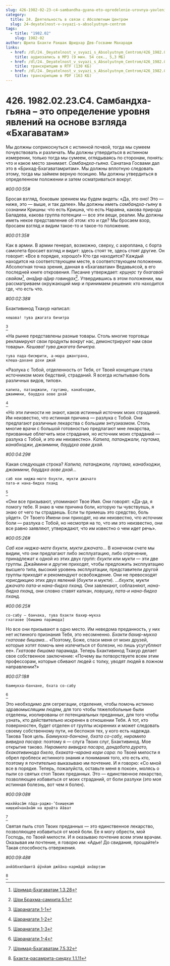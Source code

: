 ```yaml
---
slug: 426-1982-02-23-c4-sambandha-gyana-eto-opredelenie-urovnya-yavlenij-na-osnove-vzglyada-bhagavatam
category:
  title: 24. Деятельность в связи с Абсолютным Центром
  slug: 24-deyatelnost-v-svyazi-s-absolyutnym-centrom
tags:
  - title: "1982.02"
    slug: 1982-02
author: Шрила Бхакти Ракшак Шридхар Дев-Госвами Махарадж
links:
  - href: /dl/24._Deyatelnost_v_svyazi_s_Absolyutnym_Centrom/426_1982.02.23.C4_SridharMj_Sambandha-gjana_jeto_opredelenie_urovnja_javlenij_na_osnove_vzgljada_Bhagavatam.mp3
    title: аудиозапись в MP3 (9 мин. 54 сек., 5,3 МБ)
  - href: /dl/24._Deyatelnost_v_svyazi_s_Absolyutnym_Centrom/426_1982.02.23.C4_SridharMj_Sambandha-gjana_jeto_opredelenie_urovnja_javlenij_na_osnove_vzgljada_Bhagavatam.rtf
    title: транскрипцию в RTF (130 КБ)
  - href: /dl/24._Deyatelnost_v_svyazi_s_Absolyutnym_Centrom/426_1982.02.23.C4_SridharMj_Sambandha-gjana_jeto_opredelenie_urovnja_javlenij_na_osnove_vzgljada_Bhagavatam.pdf
    title: транскрипцию в PDF (163 КБ)
---
```


# 426. 1982.02.23.C4. Самбандха-гьяна – это определение уровня явлений на основе взгляда «Бхагаватам»

Мы должны соприкоснуться с истинной почвой, тогда мы сумеем почувствовать и различать. Мы должны утвердиться в истинном измерении, только тогда мы сумеем, оглядываясь по сторонам, понять: что и какое место занимает. *Самбандха-гьяна*. Санатана Госвами дал это в «Брихад-Бхагаватамритам». Мы должны вплотную следовать этому, тогда мы займем верную позицию. Мы должны утвердиться в определенном положении и затем осматриваться вокруг.

*#00:00:55#*

Бросая взгляд, боковым зрением мы будем видеть: «Да, это оно! Это — ниже, это — выше, и так далее». Мы должны иметь *самбандха-гьяну* в сознании Кришны: что есть Кришна, что есть Нараяна, какова природа Баладева, какова группа потенции — все эти вещи, реалии. Мы должны иметь некое представление об этом: кто и где? Мы бросаем взор, бросаем взгляд и видим такое-то и такое-то положение.

*#00:01:35#*

Как в армии. В армии генерал, возможно, сверху, с аэроплана, с борта самолета бросает взгляд и видит: здесь стоят те, здесь стоят другие. Он говорит: «Все в порядке, хорошо!» Кто где находится? Каждый находится на соответствующем месте, в соответствующем положении. Абсолютная точка зрения, данная в «Бхагаватам» Ведавьясой, в его последней книге откровения. Писание утверждает: *кр̣ш̣н̣ас ту бхагава̄н свайам*[^_ftn1], *ана̄дир а̄дир говиндах̣*[^_ftn2]. Утвердившись в этом положении, мы рассматриваем окружающий мир и принимаем решения: кто находится где, что есть что.

*#00:02:38#*

Бхактивинод Тхакур написал:

    кешава! тува джагата бичитра
[^_ftn3]

«На рынке представлены разные товары. Столь многие торговцы рекламируют свои продукты вокруг нас, демонстрируют нам свои товары». *Кешава! тува джагата бичитра.*

    тува пада-бисмрити, а-мара джантрана,
    клеша-дахане дохи джай

«Разлука с Тобой, отделенность от Тебя, от Твоей концепции стала источником моих бедствий, страданий. Я всегда испытываю боль различных видов, типов».

    капила, патанджали, гаутама, канабходжи,
    джаимини, бауддха аове дхай
[^_ftn4]

«Но эти личности не знают, каков истинный источник моих страданий. Им неизвестно, что истинная причина — разлука с Тобой. Они предлагают различные лекарства с большим энтузиазмом. Столь многие врачи с большой готовностью предлагают мне лекарства, призванные облегчить мои страдания, но источник моих страданий — разлука с Тобой, и это им неизвестно». *Капила, патанджали, гаутама, канабходжи, джаимини, бауддха аове дхай.*

*#00:04:29#*

Какая следующая строка? *Капила, патанджали, гаутама, канабходжи, джаимини, бауддха аове дхай…*

    cаб кои ниджа-мате бхукти, мукти джачато
    пата-и нана-бидха пханд
[^_ftn5]

«Они все призывают, упоминают Твое Имя. Они говорят: «Да-да, я помогу тебе. Я знаю в чем причина боли, которую ты чувствуешь, я знаю от чего ты страдаешь. Если ты примешь это средство, боль уйдет». От Твоего Имени они приходят, но им неизвестно, что источник боли — разлука с Тобой, но несмотря на то, что им это неизвестно, они все равно заявляют, утверждают, что им известно о чем идет речь».

*#00:05:26#*

*Cаб кои ниджа-мате бхукти, мукти джачато…* В конечном счете мы видим, что они предлагают либо эксплуатацию, либо отречение, принадлежат к одной из этих двух групп: *бхукти* или *мукти* — эти две группы. Джаймини и другие приходят, чтобы предложить эксплуатацию высшего типа, высокий уровень эксплуатации, представители другой группы приходят и рекомендуют освобождение. Они не превосходят юрисдикцию этих двух явлений (*бхукти* и *мукти*). …*бхукти, мукти джачато пата-и нана-бидха пханд.* Они завлекают, соблазняют, *нана-бидха пханд*, они словно ставят капкан, ловушку, *пата-и нана-бидха пханд.*

*#00:06:25#*

    со-сабу — банчака, тува бхакти бахир-мукха
    гхатаове [бишама парамада]

Но все они призывают в одно место. Им неведома преданность, у них нет истинного признания Тебя, это несомненно. *Бхакти бахир-мукха гхатаове бишама…* «Поэтому, Боже, спаси меня от моих друзей, которые хотят помочь мне излечиться от болезни, но лишь усугубляют ее». *Гхатаове бишама* парамада. Теперь Бхактивинод Тхакур делает свое собственное заключение: «Почему вы потворствуете всем этим профессорам, которые сбивают людей с толку, уводят людей в ложном направлении?»

*#00:07:18#*

    баимукха-банчане, бхата со-сабу
[^_ftn6]

Это необходимо для сегрегации, отделения, чтобы помочь истинно здравомыслящим людям, для того чтобы тяжелобольные были отделены, изолированы от потенциальных преданных, для того чтобы узнать, кто действительно искренен в отношении Тебя. А тот, кто поверхностен, будет отделен от группы искренних и может следовать своему собственному пути, не беспокоя тех, у кого есть надежда. Такова Твоя цель. *Баимукха-банчане, бхата со-сабу, нирамило вивидха пасара*: поэтому я — слуга Твоих слуг, Бхактивинод. Мое открытие таково. *Нирамило вивидха пасара, дандабата дурато, бхакативинода бхело, бхаката-чарана кори сара*: по Твоей милости я обрел проблеск истинного знания и понимания того, кто есть кто, поэтому я почтительно выказываю им почтение. И я говорю: «Со мной все в порядке. Теперь, пожалуйста, оставьте меня в покое», молясь о пыли со святых стоп Твоих преданных. Это — единственное лекарство, позволяющее избавиться от моих страданий, от боли разлуки (это моя истинная болезнь, вот чем я болен).

*#00:09:08#*

    махӣйаса̄м̇ па̄да-раджо-’бхиш̣екам̇
    ниш̣кин̃чана̄на̄м̇ на вр̣н̣ӣта йа̄ват
[^_ftn7]

Святая пыль стоп Твоих преданных — это единственное лекарство, позволяющее избавиться от моей боли. Ее я могу обрести, мой Господь, по Твоей милости. И я оказываю почтение всем этим врачам. Оказывая им почтение, я говорю им: «Адье! До свидания, прощайте!» Такая способность отвержения.

*#00:09:48#*

    анйа̄бхила̄шита̄ ш́ӯнйам̇ джн̃а̄на-карма̄дй ана̄вр̣там
[^_ftn8]



[^_ftn1]: [Шримад-Бхагаватам 1.3.28](../notes/shrimad-bhagavatam/shrimad-bhagavatam-1-3-28.md)

[^_ftn2]: [Шри Брахма-самхита 5.1](../notes/shri-brahma-samhita/shri-brahma-samhita-5-1.md)

[^_ftn3]: [Шаранагати 1-1](../notes/sharanagati/sharanagati-1-1.md)

[^_ftn4]: [Шаранагати 1-2](../notes/sharanagati/sharanagati-1-2.md)

[^_ftn5]: [Шаранагати 1-3](../notes/sharanagati/sharanagati-1-3.md)

[^_ftn6]: [Шаранагати 1-4](../notes/sharanagati/sharanagati-1-4.md)

[^_ftn7]: [Шримад-Бхагаватам 7.5.32](../notes/shrimad-bhagavatam/shrimad-bhagavatam-7-5-32.md)

[^_ftn8]: [Бхакти-расамрита-синдху 1.1.11](../notes/bhakti-rasamrita-sindhu/bhakti-rasamrita-sindhu-1-1-11.md)
